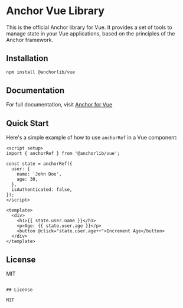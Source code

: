 # Anchor Vue Library

This is the official Anchor library for Vue. It provides a set of tools to manage state in your Vue applications, based on the principles of the Anchor framework.

## Installation

```bash
npm install @anchorlib/vue
```

## Documentation

For full documentation, visit [Anchor for Vue](https://anchor.mahdaen.name/docs/vue/introduction.html)

## Quick Start

Here's a simple example of how to use `anchorRef` in a Vue component:

```vue
<script setup>
import { anchorRef } from '@anchorlib/vue';

const state = anchorRef({
  user: {
    name: 'John Doe',
    age: 30,
  },
  isAuthenticated: false,
});
</script>

<template>
  <div>
    <h1>{{ state.user.name }}</h1>
    <p>Age: {{ state.user.age }}</p>
    <button @click="state.user.age++">Increment Age</button>
  </div>
</template>
```

## License

MIT

```

## License

MIT
```
